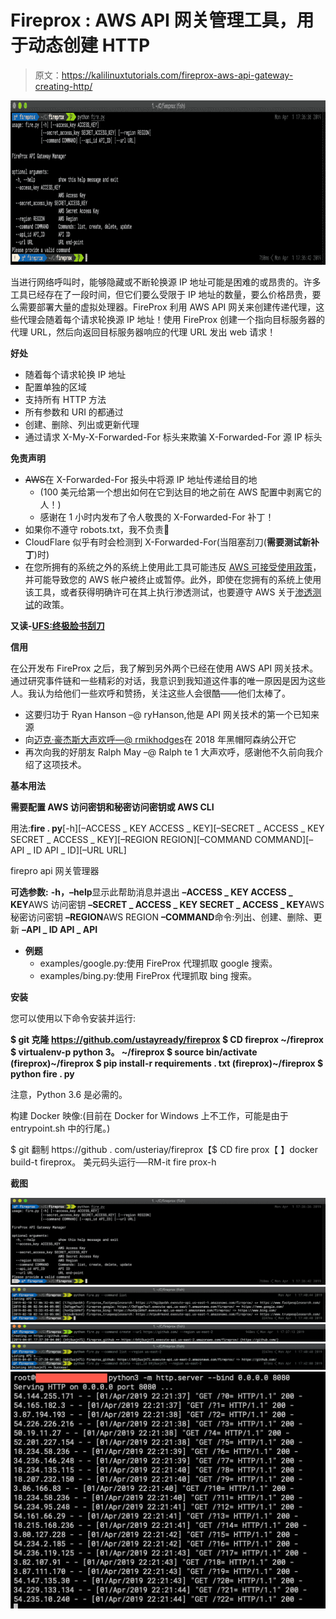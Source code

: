 # Fireprox : AWS API 网关管理工具，用于动态创建 HTTP

> 原文：<https://kalilinuxtutorials.com/fireprox-aws-api-gateway-creating-http/>

[![Fireprox : AWS API Gateway Management Tool For Creating On The Fly HTTP](img/ef5de43aea452377af96ff0d57d5053d.png "Fireprox : AWS API Gateway Management Tool For Creating On The Fly HTTP")](https://1.bp.blogspot.com/-wppklPMX7Dc/XdthG2HhdiI/AAAAAAAADks/cUJmlLzHGEkQHRwb05Dy284h9GmiBl2CQCLcBGAsYHQ/s1600/Screenshots-1%2B%25281%2529.png)

当进行网络呼叫时，能够隐藏或不断轮换源 IP 地址可能是困难的或昂贵的。许多工具已经存在了一段时间，但它们要么受限于 IP 地址的数量，要么价格昂贵，要么需要部署大量的虚拟处理器。FireProx 利用 AWS API 网关来创建传递代理，这些代理会随着每个请求轮换源 IP 地址！使用 FireProx 创建一个指向目标服务器的代理 URL，然后向返回目标服务器响应的代理 URL 发出 web 请求！

**好处**

*   随着每个请求轮换 IP 地址
*   配置单独的区域
*   支持所有 HTTP 方法
*   所有参数和 URI 的都通过
*   创建、删除、列出或更新代理
*   通过请求 X-My-X-Forwarded-For 标头来欺骗 X-Forwarded-For 源 IP 标头

**免责声明**

*   ~~AWS~~在 X-Forwarded-For 报头中将源 IP 地址传递给目的地
    *   (100 美元给第一个想出如何在它到达目的地之前在 AWS 配置中剥离它的人！)
    *   感谢在 1 小时内发布了令人敬畏的 X-Forwarded-For 补丁！
*   如果你不遵守 robots.txt，我不负责🙂
*   CloudFlare 似乎有时会检测到 X-Forwarded-For(当阻塞刮刀(**需要测试新补丁**)时)
*   在您所拥有的系统之外的系统上使用此工具可能违反 [AWS 可接受使用政策](https://aws.amazon.com/aup/)，并可能导致您的 AWS 帐户被终止或暂停。此外，即使在您拥有的系统上使用该工具，或者获得明确许可在其上执行渗透测试，也要遵守 AWS 关于[渗透测试](https://aws.amazon.com/security/penetration-testing/)的政策。

**又读-[UFS:终极脸书刮刀](https://kalilinuxtutorials.com/ufs-ultimate-facebook-scraper/)**

**信用**

在公开发布 FireProx 之后，我了解到另外两个已经在使用 AWS API 网关技术。通过研究事件链和一些精彩的对话，我意识到我知道这件事的唯一原因是因为这些人。我认为给他们一些欢呼和赞扬，关注这些人会很酷——他们太棒了。

*   这要归功于 Ryan Hanson –@ ryHanson,他是 API 网关技术的第一个已知来源
*   向[迈克·豪杰斯大声欢呼—@ rmikhodges](https://twitter.com/rmikehodges)在 2018 年黑帽阿森纳公开它
*   再次向我的好朋友 Ralph May –@ Ralph te 1 大声欢呼，感谢他不久前向我介绍了这项技术。

**基本用法**

**需要配置 AWS 访问密钥和秘密访问密钥或 AWS CLI**

用法:**fire . py**[-h][–ACCESS _ KEY ACCESS _ KEY][–SECRET _ ACCESS _ KEY SECRET _ ACCESS _ KEY][–REGION REGION][–COMMAND COMMAND][–API _ ID API _ ID][–URL URL]

firepro api 网关管理器

**可选参数:**
**-h，–help**显示此帮助消息并退出
**–ACCESS _ KEY ACCESS _ KEY**AWS 访问密钥
**–SECRET _ ACCESS _ KEY SECRET _ ACCESS _ KEY**AWS 秘密访问密钥
**–REGION**AWS REGION
**–COMMAND**命令:列出、创建、删除、更新
**–API _ ID API _ API**

*   **例题**
    *   examples/google.py:使用 FireProx 代理抓取 google 搜索。
    *   examples/bing.py:使用 FireProx 代理抓取 bing 搜索。

**安装**

您可以使用以下命令安装并运行:

**$ git 克隆 https://github.com/ustayready/fireprox
$ CD fireprox
~/fireprox $ virtualenv-p python 3。
~/fireprox $ source bin/activate
(fireprox)~/fireprox $ pip install-r requirements . txt
(fireprox)~/fireprox $ python fire . py**

注意，Python 3.6 是必需的。

构建 Docker 映像:(目前在 Docker for Windows 上不工作，可能是由于 entrypoint.sh 中的行尾。)

$ git 翻制 https://github . com/usteriay/fireprox【$ CD fire prox【
】docker build-t fireprox。
美元码头运行──RM-it fire prox-h

**截图**

![](img/b01472ff8841eb664197fd3f97bf28fd.png)![](img/e64a178e60a63ddb5df2c7ff70f9cde2.png)![](img/e040546f3aa16debee85193a40699a30.png)![](img/769c66643c67094d6f36743a966648c3.png)![](img/dd439e0016f2963a7b67bf00a8f4cbff.png)